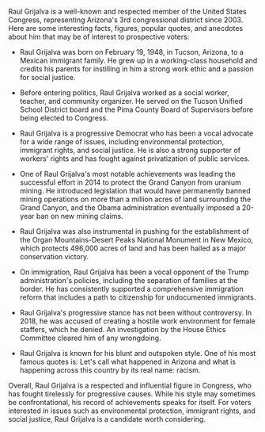 Raul Grijalva is a well-known and respected member of the United States Congress, representing Arizona's 3rd congressional district since 2003. Here are some interesting facts, figures, popular quotes, and anecdotes about him that may be of interest to prospective voters:

- Raul Grijalva was born on February 19, 1948, in Tucson, Arizona, to a Mexican immigrant family. He grew up in a working-class household and credits his parents for instilling in him a strong work ethic and a passion for social justice.

- Before entering politics, Raul Grijalva worked as a social worker, teacher, and community organizer. He served on the Tucson Unified School District board and the Pima County Board of Supervisors before being elected to Congress.

- Raul Grijalva is a progressive Democrat who has been a vocal advocate for a wide range of issues, including environmental protection, immigrant rights, and social justice. He is also a strong supporter of workers' rights and has fought against privatization of public services.

- One of Raul Grijalva's most notable achievements was leading the successful effort in 2014 to protect the Grand Canyon from uranium mining. He introduced legislation that would have permanently banned mining operations on more than a million acres of land surrounding the Grand Canyon, and the Obama administration eventually imposed a 20-year ban on new mining claims.

- Raul Grijalva was also instrumental in pushing for the establishment of the Organ Mountains-Desert Peaks National Monument in New Mexico, which protects 496,000 acres of land and has been hailed as a major conservation victory.

- On immigration, Raul Grijalva has been a vocal opponent of the Trump administration's policies, including the separation of families at the border. He has consistently supported a comprehensive immigration reform that includes a path to citizenship for undocumented immigrants.

- Raul Grijalva's progressive stance has not been without controversy. In 2018, he was accused of creating a hostile work environment for female staffers, which he denied. An investigation by the House Ethics Committee cleared him of any wrongdoing.

- Raul Grijalva is known for his blunt and outspoken style. One of his most famous quotes is: Let's call what happened in Arizona and what is happening across this country by its real name: racism.

Overall, Raul Grijalva is a respected and influential figure in Congress, who has fought tirelessly for progressive causes. While his style may sometimes be confrontational, his record of achievements speaks for itself. For voters interested in issues such as environmental protection, immigrant rights, and social justice, Raul Grijalva is a candidate worth considering.
